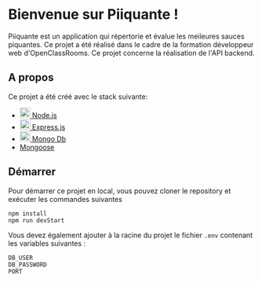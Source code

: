 
# Bienvenue sur Piiquante !

Piiquante est un application qui répertorie et évalue les meileures sauces piquantes. Ce projet a été réalisé dans le cadre de la formation développeur web d'OpenClassRooms.
Ce projet concerne la réalisation de l'API backend.

## A propos

Ce projet a été créé avec le stack suivante:

- <a  href="https://nodejs.org/"  title="Node.js"><img  src="https://github.com/get-icon/geticon/raw/master/icons/nodejs-icon.svg"  alt="Node.js"  width="21px"  height="21px"> Node.js</a>
- <a  href="https://expressjs.com/"  title="Express"><img  src="https://github.com/get-icon/geticon/raw/master/icons/express.svg"  alt="Express"  width="21px"  height="21px"> Express.js</a>
- <a  href="https://www.mongodb.com/"  title="Express"><img  src="https://github.com/get-icon/geticon/raw/master/icons/mongodb-icon.svg"  alt="Mongo Db"  width="21px"  height="21px"> Mongo Db</a>
- <a  href="https://mongoosejs.com/"  title="Express">Mongoose</a>

## Démarrer

Pour démarrer ce projet en local, vous pouvez cloner le repository et exécuter les commandes suivantes

	npm install
	npm run devStart

Vous devez également ajouter à la racine du projet le fichier `.env` contenant les variables suivantes :

    DB_USER
    DB_PASSWORD
    PORT